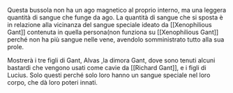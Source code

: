 Questa bussola non ha un ago magnetico al proprio interno, ma una leggera quantità di sangue che funge da ago. La quantità di sangue che si sposta è in relazione alla vicinanza del sangue speciale ideato da [[Xenophilious Gant]] contenuta in quella persona(non funziona su [[Xenophilious Gant]] perché non ha più sangue nelle vene, avendolo somministrato tutto alla sua prole.

Mostrerà i tre figli di Gant, Alvas ,la dimora Gant, dove sono tenuti alcuni bastardi che vengono usati come cavie da [[Richard Gant]], e i figli di Lucius. Solo questi perché solo loro hanno un sangue speciale nel loro corpo, che dà loro poteri innati.